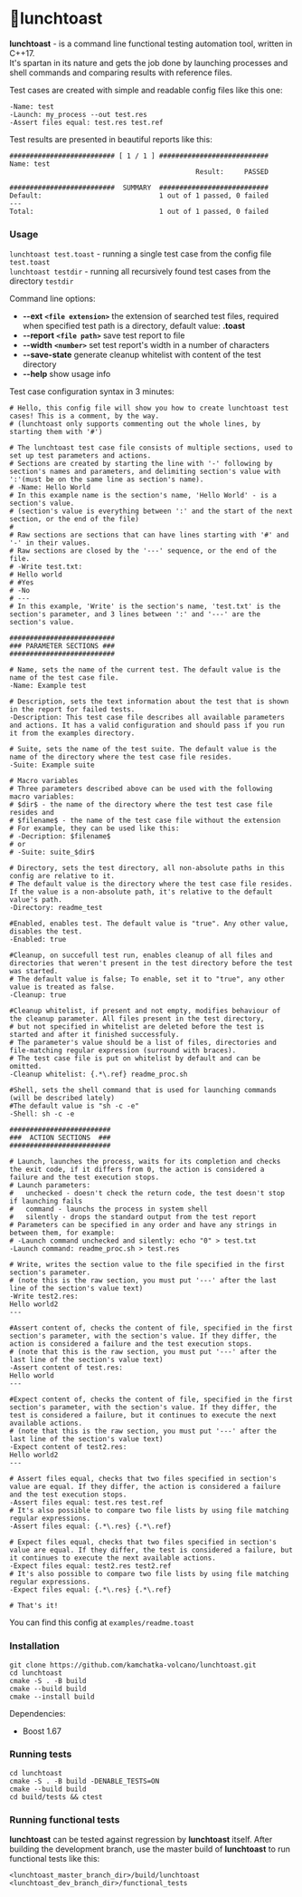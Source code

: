 # 🍞lunchtoast


**lunchtoast** - is a command line functional testing automation tool, written in C++17.  
It's spartan in its nature and gets the job done by launching processes and shell commands and comparing results with reference files.  

Test cases are created with simple and readable config files like this one:
```
-Name: test
-Launch: my_process --out test.res
-Assert files equal: test.res test.ref
```
Test results are presented in beautiful reports like this:
```
########################## [ 1 / 1 ] ###########################
Name: test
                                              Result:     PASSED
 
##########################  SUMMARY  ###########################
Default:                             1 out of 1 passed, 0 failed
---
Total:                               1 out of 1 passed, 0 failed
```

### Usage

`lunchtoast test.toast` - running a single test case from the config file `test.toast`  
`lunchtoast testdir` - running all recursively found test cases from the directory `testdir`


Command line options:
 * **--ext** **`<file extension>`** the extension of searched test files, required when specified test path is a directory, default value: **.toast**
 * **--report** **`<file path>`**  save test report to file
 * **--width** **`<number>`**   set test report's width in a number of characters
 * **--save-state** generate cleanup whitelist with content of the test directory
 * **--help** show usage info


Test case configuration syntax in 3 minutes:
```
# Hello, this config file will show you how to create lunchtoast test cases! This is a comment, by the way.
# (lunchtoast only supports commenting out the whole lines, by starting them with '#')

# The lunchtoast test case file consists of multiple sections, used to set up test parameters and actions.
# Sections are created by starting the line with '-' following by section's names and parameters, and delimiting section's value with ':'(must be on the same line as section's name). 
# -Name: Hello World
# In this example name is the section's name, 'Hello World' - is a section's value.
# (section's value is everything between ':' and the start of the next section, or the end of the file)
#
# Raw sections are sections that can have lines starting with '#' and '-' in their values. 
# Raw sections are closed by the '---' sequence, or the end of the file.
# -Write test.txt:
# Hello world
# #Yes
# -No
# ---
# In this example, 'Write' is the section's name, 'test.txt' is the section's parameter, and 3 lines between ':' and '---' are the section's value.

##########################
### PARAMETER SECTIONS ###
##########################

# Name, sets the name of the current test. The default value is the name of the test case file.
-Name: Example test

# Description, sets the text information about the test that is shown in the report for failed tests. 
-Description: This test case file describes all available parameters and actions. It has a valid configuration and should pass if you run it from the examples directory.

# Suite, sets the name of the test suite. The default value is the name of the directory where the test case file resides.
-Suite: Example suite

# Macro variables
# Three parameters described above can be used with the following macro variables:  
# $dir$ - the name of the directory where the test test case file resides and 
# $filename$ - the name of the test case file without the extension
# For example, they can be used like this:
# -Decription: $filename$
# or
# -Suite: suite_$dir$

# Directory, sets the test directory, all non-absolute paths in this config are relative to it. 
# The default value is the directory where the test case file resides. If the value is a non-absolute path, it's relative to the default value's path.
-Directory: readme_test

#Enabled, enables test. The default value is "true". Any other value, disables the test.
-Enabled: true

#Cleanup, on succefull test run, enables cleanup of all files and directories that weren't present in the test directory before the test was started.
# The default value is false; To enable, set it to "true", any other value is treated as false.
-Cleanup: true

#Cleanup whitelist, if present and not empty, modifies behaviour of the cleanup parameter. All files present in the test directory, 
# but not specified in whitelist are deleted before the test is started and after it finished successfuly.
# The parameter's value should be a list of files, directories and file-matching regular expression (surround with braces).
# The test case file is put on whitelist by default and can be omitted.
-Cleanup whitelist: {.*\.ref} readme_proc.sh

#Shell, sets the shell command that is used for launching commands (will be described lately)
#The default value is "sh -c -e"
-Shell: sh -c -e

#########################
###  ACTION SECTIONS  ###
#########################

# Launch, launches the process, waits for its completion and checks the exit code, if it differs from 0, the action is considered a failure and the test execution stops.
# Launch parameters:
#   unchecked - doesn't check the return code, the test doesn't stop if launching fails
#   command - launchs the process in system shell
#   silently - drops the standard output from the test report
# Parameters can be specified in any order and have any strings in between them, for example:
# -Launch command unchecked and silently: echo "0" > test.txt
-Launch command: readme_proc.sh > test.res

# Write, writes the section value to the file specified in the first section's parameter. 
# (note this is the raw section, you must put '---' after the last line of the section's value text)
-Write test2.res:
Hello world2
---

#Assert content of, checks the content of file, specified in the first section's parameter, with the section's value. If they differ, the action is considered a failure and the test execution stops.
# (note that this is the raw section, you must put '---' after the last line of the section's value text)
-Assert content of test.res:
Hello world
---

#Expect content of, checks the content of file, specified in the first section's parameter, with the section's value. If they differ, the test is considered a failure, but it continues to execute the next available actions.
# (note that this is the raw section, you must put '---' after the last line of the section's value text)
-Expect content of test2.res:
Hello world2
---

# Assert files equal, checks that two files specified in section's value are equal. If they differ, the action is considered a failure and the test execution stops.
-Assert files equal: test.res test.ref
# It's also possible to compare two file lists by using file matching regular expressions.
-Assert files equal: {.*\.res} {.*\.ref}

# Expect files equal, checks that two files specified in section's value are equal. If they differ, the test is considered a failure, but it continues to execute the next available actions.
-Expect files equal: test2.res test2.ref
# It's also possible to compare two file lists by using file matching regular expressions.
-Expect files equal: {.*\.res} {.*\.ref}

# That's it!
```
You can find this config at `examples/readme.toast` 

### Installation
```
git clone https://github.com/kamchatka-volcano/lunchtoast.git
cd lunchtoast
cmake -S . -B build
cmake --build build
cmake --install build
```
Dependencies:
*  Boost 1.67

### Running tests
```
cd lunchtoast
cmake -S . -B build -DENABLE_TESTS=ON
cmake --build build 
cd build/tests && ctest
```

### Running functional tests

**lunchtoast** can be tested against regression by **lunchtoast** itself. After building the development branch, use the master build of **lunchtoast** to run functional tests like this:
```
<lunchtoast_master_branch_dir>/build/lunchtoast <lunchtoast_dev_branch_dir>/functional_tests
```
